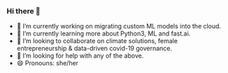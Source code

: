 ### Hi there 👋

- 🔭 I’m currently working on migrating custom ML models into the cloud. 
- 🌱 I’m currently learning more about Python3, ML and fast.ai.
- 👯 I’m looking to collaborate on climate solutions, female entrepreneurship & data-driven covid-19 governance.
- 🤔 I’m looking for help with any of the above.
- 😄 Pronouns: she/her
